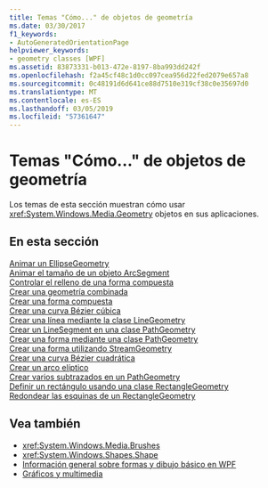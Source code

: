 ```yaml
---
title: Temas "Cómo..." de objetos de geometría
ms.date: 03/30/2017
f1_keywords:
- AutoGeneratedOrientationPage
helpviewer_keywords:
- geometry classes [WPF]
ms.assetid: 83873331-b013-472e-8197-8ba993dd242f
ms.openlocfilehash: f2a45cf48c1d0cc097cea956d22fed2079e657a8
ms.sourcegitcommit: 0c48191d6d641ce88d7510e319cf38c0e35697d0
ms.translationtype: MT
ms.contentlocale: es-ES
ms.lasthandoff: 03/05/2019
ms.locfileid: "57361647"
---
```

# <a name="geometries-how-to-topics"></a>Temas "Cómo..." de objetos de geometría
Los temas de esta sección muestran cómo usar <xref:System.Windows.Media.Geometry> objetos en sus aplicaciones.  
  
## <a name="in-this-section"></a>En esta sección  
 [Animar un EllipseGeometry](how-to-animate-an-ellipsegeometry.md)  
 [Animar el tamaño de un objeto ArcSegment](how-to-animate-the-size-of-an-arcsegment.md)  
 [Controlar el relleno de una forma compuesta](how-to-control-the-fill-of-a-composite-shape.md)  
 [Crear una geometría combinada](how-to-create-a-combined-geometry.md)  
 [Crear una forma compuesta](how-to-create-a-composite-shape.md)  
 [Crear una curva Bézier cúbica](how-to-create-a-cubic-bezier-curve.md)  
 [Crear una línea mediante la clase LineGeometry](how-to-create-a-line-using-a-linegeometry.md)  
 [Crear un LineSegment en una clase PathGeometry](how-to-create-a-linesegment-in-a-pathgeometry.md)  
 [Crear una forma mediante una clase PathGeometry](how-to-create-a-shape-by-using-a-pathgeometry.md)  
 [Crear una forma utilizando StreamGeometry](how-to-create-a-shape-using-a-streamgeometry.md)  
 [Crear una curva Bézier cuadrática](how-to-create-a-quadratic-bezier-curve.md)  
 [Crear un arco elíptico](how-to-create-an-elliptical-arc.md)  
 [Crear varios subtrazados en un PathGeometry](how-to-create-multiple-subpaths-within-a-pathgeometry.md)  
 [Definir un rectángulo usando una clase RectangleGeometry](how-to-define-a-rectangle-using-a-rectanglegeometry.md)  
 [Redondear las esquinas de un RectangleGeometry](how-to-round-the-corners-of-a-rectanglegeometry.md)  
  
## <a name="see-also"></a>Vea también
- <xref:System.Windows.Media.Brushes>
- <xref:System.Windows.Shapes.Shape>
- [Información general sobre formas y dibujo básico en WPF](shapes-and-basic-drawing-in-wpf-overview.md)
- [Gráficos y multimedia](index.md)
